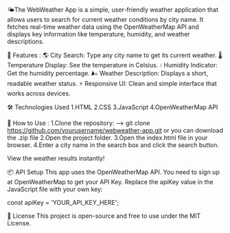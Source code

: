 🌤️The WebWeather App is a simple, user-friendly weather application that allows users to search for current weather conditions by city name. It fetches real-time weather data using the OpenWeatherMap API and displays key information like temperature, humidity, and weather descriptions.

🚀 Features :
🌎 City Search: Type any city name to get its current weather.
🌡️ Temperature Display: See the temperature in Celsius.
💧 Humidity Indicator: Get the humidity percentage.
🌬️ Weather Description: Displays a short, readable weather status.
⚡ Responsive UI: Clean and simple interface that works across devices.

🛠️ Technologies Used
1.HTML
2.CSS
3.JavaScript
4.OpenWeatherMap API

🔧 How to Use :
1.Clone the repository:
--> git clone https://github.com/yourusername/webweather-app.git
or you can download the .zip file
2.Open the project folder.
3.Open the index.html file in your browser.
4.Enter a city name in the search box and click the search button.

View the weather results instantly! 

📦 API Setup
This app uses the OpenWeatherMap API.
You need to sign up at OpenWeatherMap to get your API Key.
Replace the apiKey value in the JavaScript file with your own key:

const apiKey = 'YOUR_API_KEY_HERE';

📄 License
This project is open-source and free to use under the MIT License.

